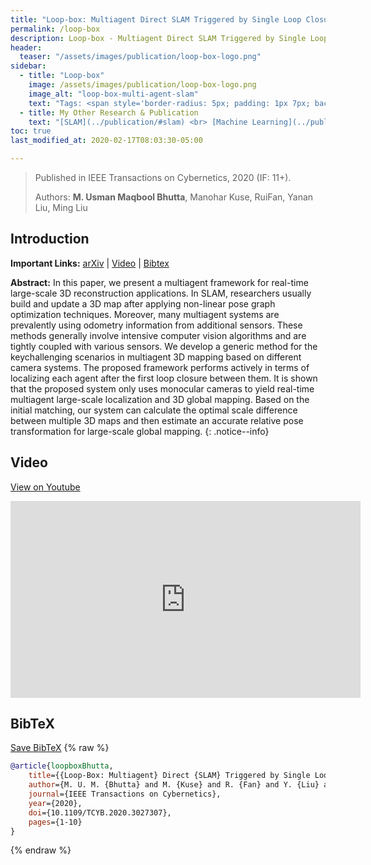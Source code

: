```yaml
---
title: "Loop-box: Multiagent Direct SLAM Triggered by Single Loop Closure for Large Scale Mapping"
permalink: /loop-box
description: Loop-box - Multiagent Direct SLAM Triggered by Single Loop Closure for Large Scale Mapping by M. Usman Maqbool Bhutta, Manohar Kuse, RuiFan, Yanan Liu and Ming Liu.
header:
  teaser: "/assets/images/publication/loop-box-logo.png"
sidebar:
  - title: "Loop-box"
    image: /assets/images/publication/loop-box-logo.png
    image_alt: "loop-box-multi-agent-slam"
    text: "Tags: <span style='border-radius: 5px; padding: 1px 7px; background-color:aliceblue; color: midnightblue;' rel='tag'>mutliagent SLAM</span> <span style='border-radius: 5px; padding: 1px 7px; background-color:aliceblue; color: midnightblue;' rel='tag'>3D Mapping</span>" 
  - title: My Other Research & Publication
    text: "[SLAM](../publication/#slam) <br> [Machine Learning](../publication/#machine-learning) <br> [Automonous Driving](../publication/#automonous-driving)"  
toc: true
last_modified_at: 2020-02-17T08:03:30-05:00

---
```


> Published in IEEE Transactions on Cybernetics, 2020 (IF: 11+).
>
> Authors: **M. Usman Maqbool Bhutta**, Manohar Kuse, RuiFan, Yanan Liu, Ming Liu

## Introduction 

**Important Links:** [arXiv](https://arxiv.org/abs/2009.13851) \| [Video](#video) \|  [Bibtex](#bibtex)

**Abstract:**  In this paper, we present a multiagent framework for real-time large-scale 3D reconstruction applications. In SLAM, researchers usually build and update a 3D map after applying non-linear pose graph optimization techniques. Moreover, many multiagent systems are prevalently using odometry information from additional sensors. These methods generally involve intensive computer vision algorithms and are tightly coupled with various sensors. We develop a generic method for the keychallenging scenarios in multiagent 3D mapping based on different camera systems. The proposed framework performs actively in terms of localizing each agent after the first loop closure between them. It is shown that the proposed system only uses monocular cameras to yield real-time multiagent large-scale localization and 3D global mapping. Based on the initial matching, our system can calculate the optimal scale difference between multiple 3D maps and then estimate an accurate relative pose transformation for large-scale global mapping.
{: .notice--info}

## Video 
[View on Youtube](https://youtu.be/AatjVz5ysV8)
<iframe width="560" height="315" src="https://www.youtube.com/embed/AatjVz5ysV8 " frameborder="0" allow="autoplay; encrypted-media" allowfullscreen></iframe>


## BibTeX
[Save BibTeX](/assets/bibtex/loop-box.bib)
{% raw %}
```bib
@article{loopboxBhutta,
	title={{Loop-Box: Multiagent} Direct {SLAM} Triggered by Single Loop Closure for Large-Scale Mapping}, 
	author={M. U. M. {Bhutta} and M. {Kuse} and R. {Fan} and Y. {Liu} and M. {Liu}},
	journal={IEEE Transactions on Cybernetics},
	year={2020},
	doi={10.1109/TCYB.2020.3027307},
	pages={1-10}
}
```
{% endraw %}